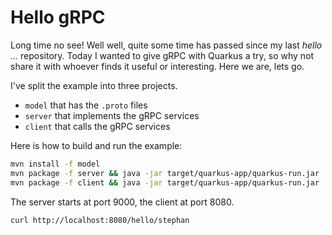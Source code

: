 # Hello gRPC

Long time no see! Well well, quite some time has passed since my last *hello ...* repository. Today I wanted to give gRPC with Quarkus a try, so why not share it with whoever finds it useful or interesting. Here we are, lets go.

I've split the example into three projects.
- `model` that has the `.proto` files
- `server` that implements the gRPC services
- `client` that calls the gRPC services

Here is how to build and run the example:

```bash
mvn install -f model
mvn package -f server && java -jar target/quarkus-app/quarkus-run.jar
mvn package -f client && java -jar target/quarkus-app/quarkus-run.jar
```

The server starts at port 9000, the client at port 8080.

```bash
curl http://localhost:8080/hello/stephan
```